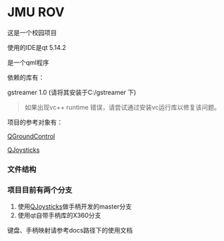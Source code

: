 # JMU ROV

这是一个校园项目

使用的IDE是qt 5.14.2

是一个qml程序

依赖的库有：

gstreamer 1.0 (请将其安装于C:/gstreamer  下)



>  如果出现vc++ runtime 错误，请尝试通过安装vc运行库以修复该问题。



项目的参考对象有：

[QGroundControl][1] 

[QJoysticks][2]



### 文件结构



### 项目目前有两个分支

1. 使用[QJoysticks][2]做手柄开发的master分支
2. 使用qt自带手柄库的X360分支



键盘、手柄映射请参考docs路径下的使用文档













[1]:https://github.com/mavlink/qgroundcontrol
[2]: https://github.com/alex-spataru/QJoysticks